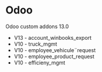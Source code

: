 # Odoo
Odoo custom addons 13.0

* V13 - account_winbooks_export
* V10 - truck_mgmt
* V10 - employee_vehicule¨request
* V10 - employee_product_request
* V10 - efficieny_mgmt
